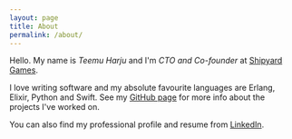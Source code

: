 ```yaml
---
layout: page
title: About
permalink: /about/
---
```


Hello. My name is _Teemu Harju_ and I'm _CTO and Co-founder_ at [Shipyard Games](http://shipyard.games).

I love writing software and my absolute favourite languages are
Erlang, Elixir, Python and Swift. See my
[GitHub page](https://github.com/tsharju) for more info about the
projects I've worked on.

You can also find my professional profile and resume from
[LinkedIn](https://fi.linkedin.com/in/teemuharju).